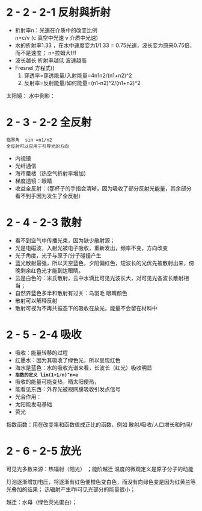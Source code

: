 

# 2 - 2 - 2-1 反射與折射

+ 折射率n：光速在介质中的改变比例  
	n=c/v (c 真空中光速  v 介质中光速)
+ 水的折射率1.33 ，在水中速度变为1/1.33 = 0.75光速，波长变为原来0.75倍，而不是速度；
	n=拉姆大f/f
+ 波长越长 折射率越低 波速越高 
+ Fresnel 方程式()
	1. 穿透率=穿透能量/入射能量=4n1n2/(n1+n2)^2
	2. 反射率=反射能量/如何能量=(n1-n2)^2/(n1+n2)^2

太阳镜：
水中倒影： 

# 2 - 3 - 2-2 全反射
	临界角  sin =n1/n2
	全反射可以应用于引导光的方向
+ 内视镜
+ 光纤通信
+ 海市蜃楼（热空气折射率增加）
+ 梯度透镜：眼睛
+ 收益全反射：（那杯子的手指会清晰，因为吸收了部分反射光能量，其余部分看不到手因为发生了全反射）

# 2 - 4 - 2-3 散射
+ 看不到空气中传播光束，因为缺少散射源；
+ 光是电磁波，入射光被电子吸收，重新发出，频率不变，方向改变
+ 光子角度，光子与原子/分子碰撞产生
+ 蓝光散射最强，所以天空蓝色，夕阳偏红色，短波长的光优先被散射出来，傍晚剩余红色光才能到达眼睛。
+ 云是白色的：米氏散射，云中水滴比可见光波长大，对可见光各波长散射相当；
+ 自然界蓝色多半和散射有过关：鸟羽毛 眼睛颜色
+ 散射可以解释反射
+ 散射可视为不再共振态下的吸收在放光，能量不会留在材料中

# 2 - 5 - 2-4 吸收

+ 吸收：能量转移的过程
+ 红墨水：因为其吸收了绿色光，所以呈现红色
+ 海水是蓝色：水的吸收光谱来看，长波长（红光）吸收明显
+ **`指数的定义 lim(1+1/n)^n=e`**
+ 吸收的能量可能变热，晒太阳便热，
+ 能看见东西：外界光被视网膜吸收引发点信号
+ 光合作用：
+ 太阳能发电基础
+ 荧光

指数函数：用在改变率和函数值成正比的函数，例如 散射/吸收/人口增长和时间/

# 2 - 6 - 2-5 放光 

可见光多数来源：热辐射（阳光） ；能阶越迁
温度的微观定义是原子分子的动能
  
灯泡逐渐增加电压，将逐渐有红色便橙色变白色，而没有向绿色变是因为红黄兰等光叠加的结果；
热辐射产生咋i可见光部分的能量很小；

越迁：水母（绿色荧光蛋白）；









